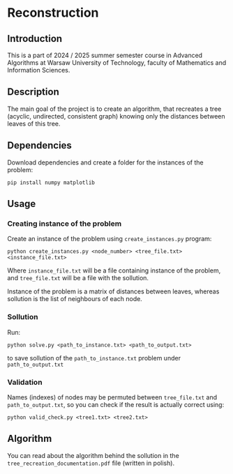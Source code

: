 # Reconstruction

## Introduction

This is a part of 2024 / 2025 summer semester course in Advanced Algorithms at Warsaw University of Technology, faculty of Mathematics and Information Sciences.

## Description

The main goal of the project is to create an algorithm, that recreates a tree (acyclic, undirected, consistent graph) knowing only the distances between leaves of this tree.

## Dependencies

Download dependencies and create a folder for the instances of the problem:

```{Bash}
pip install numpy matplotlib
```

## Usage

### Creating instance of the problem

Create an instance of the problem using ```create_instances.py``` program:

```{Bash}
python create_instances.py <node_number> <tree_file.txt> <instance_file.txt>
```

Where ```instance_file.txt``` will be a file
containing instance of the problem, and ```tree_file.txt``` will be a file with the sollution.

Instance of the problem is a matrix of distances between leaves, whereas sollution is the list of neighbours of each node.

### Sollution

Run:

```{Bash}
python solve.py <path_to_instance.txt> <path_to_output.txt>
```

to save sollution of the ```path_to_instance.txt``` problem under ```path_to_output.txt```

### Validation

Names (indexes) of nodes may be permuted between ```tree_file.txt``` and ```path_to_output.txt```, so you can check if the result is actually correct using:

```{Bash}
python valid_check.py <tree1.txt> <tree2.txt>
```

## Algorithm

You can read about the algorithm behind the sollution in the ```tree_recreation_documentation.pdf``` file (written in polish).

